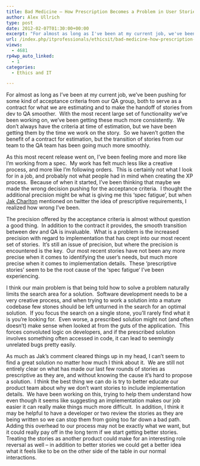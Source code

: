 ```yaml
---
title: Bad Medicine – How Prescription Becomes a Problem in User Stories
author: Alex Ullrich
type: post
date: 2012-02-07T01:30:00+00:00
excerpt: "For almost as long as I've been at my current job, we've been pushing for some kind of acceptance criteria from our QA group, both to serve as a contract for what we are estimating and to make the handoff of stories from dev to QA smoother.  With the mo&hellip;"
url: /index.php/itprofessionals/ethicsit/bad-medicine-how-prescription-becomes/
views:
  - 4681
rp4wp_auto_linked:
  - 1
categories:
  - Ethics and IT

---
```

For almost as long as I&#8217;ve been at my current job, we&#8217;ve been pushing for some kind of acceptance criteria from our QA group, both to serve as a contract for what we are estimating and to make the handoff of stories from dev to QA smoother.  With the most recent large set of functionality we&#8217;ve been working on, we&#8217;ve been getting these much more consistently.  We don&#8217;t always have the criteria at time of estimation, but we have been getting them by the time we work on the story.  So we haven&#8217;t gotten the benefit of a contract for estimation, but the transition of stories from our team to the QA team has been going much more smoothly.

As this most recent release went on, I&#8217;ve been feeling more and more like I&#8217;m working from a spec.  My work has felt much less like a creative process, and more like I&#8217;m following orders.  This is certainly not what I look for in a job, and probably not what people had in mind when creating the XP process.  Because of when it started, I&#8217;ve been thinking that maybe we made the wrong decision pushing for the acceptance criteria.  I thought the additional precision might be what is giving me this &#8216;spec fatigue&#8217;, but when [Jak Charlton][1] mentioned on twitter the idea of prescriptive requirements, I realized how wrong I&#8217;ve been.

The precision offered by the acceptance criteria is almost without question a good thing.  In addition to the contract it provides, the smooth transition between dev and QA is invaluable.  What is a problem is the increased precision with regard to implementation that has crept into our most recent set of stories.  It&#8217;s still an issue of precision, but where the precision is encountered is the key.  Our most recent stories have not been any more precise when it comes to identifying the user&#8217;s needs, but much more precise when it comes to implementation details.  These &#8216;prescriptive stories&#8217; seem to be the root cause of the &#8216;spec fatigue&#8217; I&#8217;ve been experiencing.

I think our main problem is that being told how to solve a problem naturally limits the search area for a solution.  Software development needs to be a very creative process, and when trying to work a solution into a mature codebase few stones should be left unturned in the search for an optimal solution.  If you focus the search on a single stone, you&#8217;ll rarely find what it is you&#8217;re looking for.  Even worse, a prescribed solution might not (and often doesn&#8217;t) make sense when looked at from the guts of the application.  This forces convoluted logic on developers, and if the prescribed solution involves something often accessed in code, it can lead to seemingly unrelated bugs pretty easily.

As much as Jak&#8217;s comment cleared things up in my head, I can&#8217;t seem to find a great solution no matter how much I think about it.  We are still not entirely clear on what has made our last few rounds of stories as prescriptive as they are, and without knowing the cause it&#8217;s hard to propose a solution.  I think the best thing we can do is try to better educate our product team about why we don&#8217;t want stories to include implementation details.  We have been working on this, trying to help them understand how even though it seems like suggesting an implementation makes our job easier it can really make things much more difficult.  In addition, I think it may be helpful to have a developer or two review the stories as they are being written so we can stop them from going too far down a bad path.  Adding this overhead to our process may not be exactly what we want, but it could really pay off in the long term if we start getting better stories.  Treating the stories as another product could make for an interesting role reversal as well &#8211; in addition to better stories we could get a better idea what it feels like to be on the other side of the table in our normal interactions.

 [1]: http://twitter.com/JakCharlton